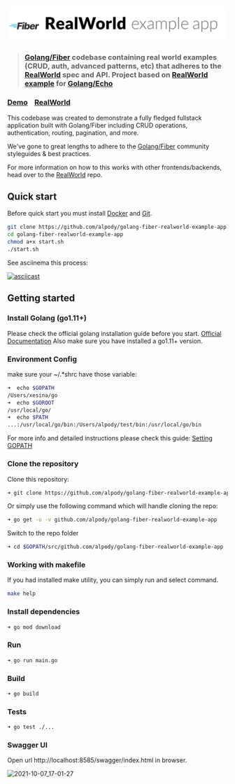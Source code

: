 # ![RealWorld Example App](logo.png)

> ### [Golang/Fiber](https://gofiber.io) codebase containing real world examples (CRUD, auth, advanced patterns, etc) that adheres to the [RealWorld](https://github.com/gothinkster/realworld) spec and API. Project based on [RealWorld example](https://github.com/xesina/golang-echo-realworld-example-app/) for [Golang/Echo](https://echo.labstack.com/)


### [Demo](https://github.com/gothinkster/realworld)&nbsp;&nbsp;&nbsp;&nbsp;[RealWorld](https://github.com/gothinkster/realworld)


This codebase was created to demonstrate a fully fledged fullstack application built with Golang/Fiber including CRUD operations, authentication, routing, pagination, and more.

We've gone to great lengths to adhere to the [Golang/Fiber](https://gofiber.io) community styleguides & best practices.

For more information on how to this works with other frontends/backends, head over to the [RealWorld](https://github.com/gothinkster/realworld) repo.


## Quick start

Before quick start you must install [Docker](https://www.docker.com) and [Git](https://git-scm.com/).

```bash
git clone https://github.com/alpody/golang-fiber-realworld-example-app.git
cd golang-fiber-realworld-example-app 
chmod a+x start.sh
./start.sh
```
See asciinema this process:

[![asciicast](https://asciinema.org/a/T7jXTBBEQAdAdpfKQxwzjcsau.svg)](https://asciinema.org/a/T7jXTBBEQAdAdpfKQxwzjcsau)

## Getting started

### Install Golang (go1.11+)

Please check the official golang installation guide before you start. [Official Documentation](https://golang.org/doc/install)
Also make sure you have installed a go1.11+ version.

### Environment Config

make sure your ~/.*shrc have those variable:

```bash
➜  echo $GOPATH
/Users/xesina/go
➜  echo $GOROOT
/usr/local/go/
➜  echo $PATH
...:/usr/local/go/bin:/Users/alpody/test/bin:/usr/local/go/bin
```

For more info and detailed instructions please check this guide: [Setting GOPATH](https://github.com/golang/go/wiki/SettingGOPATH)

### Clone the repository

Clone this repository:

```bash
➜ git clone https://github.com/alpody/golang-fiber-realworld-example-app.git
```

Or simply use the following command which will handle cloning the repo:

```bash
➜ go get -u -v github.com/alpody/golang-fiber-realworld-example-app
```

Switch to the repo folder

```bash
➜ cd $GOPATH/src/github.com/alpody/golang-fiber-realworld-example-app
```

### Working with makefile

If you had installed make utility, you can simply run and select command. 

```bash
make help
```

### Install dependencies

```bash
➜ go mod download
```

### Run

```bash
➜ go run main.go
```

### Build

```bash
➜ go build
```

### Tests

```bash
➜ go test ./...
```
### Swagger UI

Open url http://localhost:8585/swagger/index.html in browser.

![2021-10-07_17-01-27](https://user-images.githubusercontent.com/13846803/136400503-fedd869c-4508-4699-a79b-66e0bbd765e2.png)



